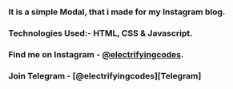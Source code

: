 ### It is a simple Modal, that i made for my Instagram blog.

### Technologies Used:- HTML, CSS & Javascript.

### Find me on Instagram - [@electrifyingcodes][Instagram].
### Join Telegram - [@electrifyingcodes][Telegram]
[Instagram]: https://www.instagram.com/electrifyingcodes